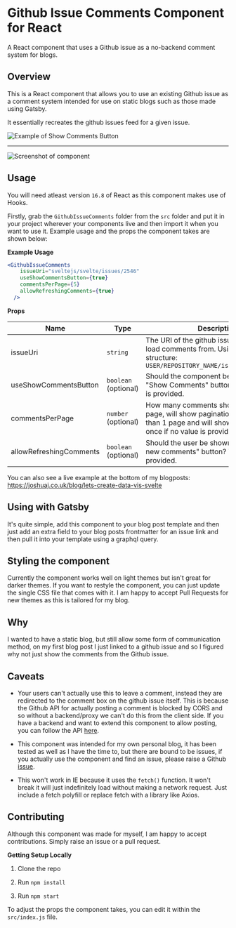 # Github Issue Comments Component for React

A React component that uses a Github issue as a no-backend comment system for blogs.

## Overview
This is a React component that allows you to use an existing Github issue as a comment system intended for use on static blogs such as those made using Gatsby. 

It essentially recreates the github issues feed for a given issue.


![Example of Show Comments Button](https://user-images.githubusercontent.com/11336751/74346127-03fcd580-4da7-11ea-8ffa-53addf1ccd10.gif)

---
![Screenshot of component](https://user-images.githubusercontent.com/11336751/74345835-98b30380-4da6-11ea-9f1d-31ffe5731712.png)


## Usage

You will need atleast version `16.8` of React as this component makes use of Hooks.

Firstly, grab the `GithubIssueComments` folder from the `src` folder and put it in your project wherever your components live and then import it when you want to use it. Example usage and the props the component takes are shown below:

**Example Usage**
```jsx
<GithubIssueComments
    issueUri="sveltejs/svelte/issues/2546"
    useShowCommentsButton={true}
    commentsPerPage={5}
    allowRefreshingComments={true}
  />
```

**Props**

|Name|Type|Description|
|---|---|---|
|issueUri|`string`|The URI of the github issue you want to load comments from. Using the following structure: `USER/REPOSITORY_NAME/issues/ISSUE_NUMBER`|
|useShowCommentsButton|`boolean` (optional)|Should the component be hidden behind a "Show Comments" button. True if no value is provided.|
|commentsPerPage|`number` (optional)|How many comments should be shown per page, will show pagination if there is more than 1 page and will show all comments at once if no value is provided.|
|allowRefreshingComments|`boolean` (optional)|Should the user be shown a "Check for new comments" button? True if no value is provided.|

You can also see a live example at the bottom of my blogposts:  https://joshuaj.co.uk/blog/lets-create-data-vis-svelte

## Using with Gatsby
It's quite simple, add this component to your blog post template and then just add an extra field to your blog posts frontmatter for an issue link and then pull it into your template using a graphql query.

## Styling the component
Currently the component works well on light themes but isn't great for darker themes. If you want to restyle the component, you can just update the single CSS file that comes with it. I am happy to accept Pull Requests for new themes as this is tailored for my blog.

## Why
I wanted to have a static blog, but still allow some form of communication method, on my first blog post I just linked to a github issue and so I figured why not just show the comments from the Github issue.

## Caveats
- Your users can't actually use this to leave a comment, instead they are redirected to the comment box on the github issue itself. This is because the Github API for actually posting a comment is blocked by CORS and so without a backend/proxy we can't do this from the client side. If you have a backend and want to extend this component to allow posting, you can follow the API [here](https://developer.github.com/v3/).

- This component was intended for my own personal blog, it has been tested as well as I have the time to, but there are bound to be issues, if you actually use the component and find an issue, please raise a Github [issue](https://github.com/Pjaerr/React-Github-Issue-Comments-Component/issues/new).

- This won't work in IE because it uses the `fetch()` function. It won't break it will just indefinitely load without making a network request. Just include a fetch polyfill or replace fetch with a library like Axios.

## Contributing
Although this component was made for myself, I am happy to accept contributions. Simply raise an issue or a pull request. 

**Getting Setup Locally**

1. Clone the repo

2. Run `npm install`

3. Run `npm start`

To adjust the props the component takes, you can edit it within the `src/index.js` file.
